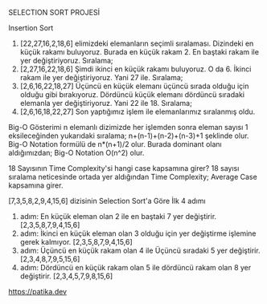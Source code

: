 SELECTION SORT PROJESİ

Insertion Sort
1. [22,27,16,2,18,6] elimizdeki elemanların seçimli sıralaması.
Dizindeki en küçük rakamı buluyoruz. Burada en küçük rakam 2. En baştaki rakam ile yer değiştiriyoruz. Sıralama;
2. [2,27,16,22,18,6]
Şimdi ikinci en küçük rakamı buluyoruz. O da 6. İkinci rakam ile yer değiştiriyoruz. Yani 27 ile. Sıralama;
3. [2,6,16,22,18,27]
Üçüncü en küçük elemanı üçüncü sırada olduğu için olduğu gibi bırakıyoruz.
Dördüncü küçük elemanı dördüncü sıradaki elemanla yer değiştiriyoruz. Yani 22 ile 18. Sıralama;
4. [2,6,16,18,22,27]
Son yaptığımız işlem ile elemanlarımız sıralanmış oldu.

Big-O Gösterimi
n elemanlı dizimizde her işlemden sonra eleman sayısı 1 eksileceğinden yukarıdaki sıralama;
n+(n-1)+(n-2)+(n-3)+1 şeklinde olur.
Big-O Notation formülü de n*(n+1)/2 olur. Burada dominant olanı aldığımızdan;
Big-O Notation O(n^2) olur.

18 Sayısının Time Complexity'si hangi case kapsamına girer?
18 sayısı sıralama neticesinde ortada yer aldığından Time Complexity;
Average Case kapsamına girer.

[7,3,5,8,2,9,4,15,6] dizisinin Selection Sort'a Göre İlk 4 adımı
1. adım: En küçük eleman olan 2 ile en baştaki 7 yer değiştirir.
[2,3,5,8,7,9,4,15,6]
2. adım: İkinci en küçük eleman olan 3 olduğu için yer değiştirme işlemine gerek kalmıyor.
[2,3,5,8,7,9,4,15,6]
3. adım: Üçüncü en küçük rakam olan 4 ile Üçüncü sıradaki 5 yer değiştirir.
[2,3,4,8,7,9,5,15,6]
4. adım: Dördüncü en küçük rakam olan 5 ile dördüncü rakam olan 8 yer değiştirir.
[2,3,4,5,7,9,8,15,6]

https://patika.dev

